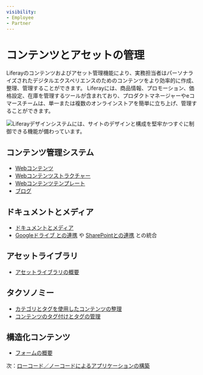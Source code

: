 ```yaml
---
visibility:
- Employee
- Partner
---
```

# コンテンツとアセットの管理

Liferayのコンテンツおよびアセット管理機能により、実務担当者はパーソナライズされたデジタルエクスペリエンスのためのコンテンツをより効率的に作成、整理、管理することができます。 Liferayには、商品情報、プロモーション、価格設定、在庫を管理するツールが含まれており、プロダクトマネージャーやeコマースチームは、単一または複数のオンラインストアを簡単に立ち上げ、管理することができます。

![Liferayデザインシステムには、サイトのデザインと構成を堅牢かつすぐに制御できる機能が備わっています。](./content-and-asset-management/images/01.png)

## コンテンツ管理システム

* [Webコンテンツ](https://learn.liferay.com/w/dxp/content-authoring-and-management/web-content)
* [Webコンテンツストラクチャー](https://learn.liferay.com/w/dxp/content-authoring-and-management/web-content/web-content-structures)
* [Webコンテンツテンプレート](https://learn.liferay.com/w/dxp/content-authoring-and-management/web-content/web-content-templates)
* [ブログ](https://learn.liferay.com/w/dxp/content-authoring-and-management/blogs)

## ドキュメントとメディア

* [ドキュメントとメディア](https://learn.liferay.com/w/dxp/content-authoring-and-management/documents-and-media)
* [Googleドライブ との連携](https://learn.liferay.com/w/dxp/content-authoring-and-management/documents-and-media/devops/google-drive-integration) や [SharePointとの連携](https://learn.liferay.com/w/dxp/content-authoring-and-management/documents-and-media/devops/sharepoint-integration) との統合

## アセットライブラリ

* [アセットライブラリの概要](https://learn.liferay.com/w/dxp/content-authoring-and-management/asset-libraries/asset-libraries-overview)

## タクソノミー

* [カテゴリとタグを使用したコンテンツの整理](https://learn.liferay.com/w/dxp/content-authoring-and-management/tags-and-categories/organizing-content-with-categories-and-tags)
* [コンテンツのタグ付けとタグの管理](https://learn.liferay.com/w/dxp/content-authoring-and-management/tags-and-categories/tagging-content-and-managing-tags)

## 構造化コンテンツ

* [フォームの概要](https://learn.liferay.com/w/dxp/process-automation/forms/introduction-to-forms)

次：[ローコード／ノーコードによるアプリケーションの構築](./low-code-no-code-application-building.md)
